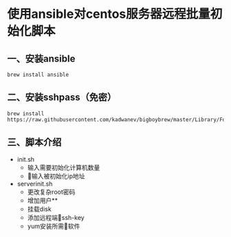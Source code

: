 # 使用ansible对centos服务器远程批量初始化脚本

## 一、安装ansible
```
brew install ansible
```
## 二、安装sshpass（免密）
```
brew install https://raw.githubusercontent.com/kadwanev/bigboybrew/master/Library/Formula/sshpass.rb
```
## 三、脚本介绍
- init.sh 
    - 输入需要初始化计算机数量
    - 输入被初始化ip地址
- serverinit.sh
    - 更改复杂root密码
    - 增加用户**
    - 挂载disk
    - 添加远程端ssh-key
    - yum安装所需软件


